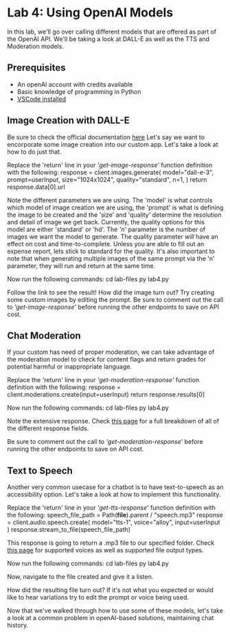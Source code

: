 # Lab 4: Using OpenAI Models
In this lab, we'll go over calling different models that are offered as part of the OpenAI API. We'll be taking a look at DALL-E as well as the TTS and Moderation models. 

## Prerequisites
* An openAI account with credits available
* Basic knowledge of programming in Python
* [VSCode installed](https://code.visualstudio.com/download)

## Image Creation with DALL-E
Be sure to check the official documentation [here](https://platform.openai.com/docs/guides/images/introduction)
Let's say we want to encorporate some image creation into our custom app. Let's take a look at how to do just that.

Replace the 'return' line in your _'get-image-response'_ function definition with the following:
  response = client.images.generate(
    model="dall-e-3",
    prompt=userInput,
    size="1024x1024",
    quality="standard",
    n=1,
  )
  return response.data[0].url

Note the different parameters we are using. The 'model' is what controls which model of image creation we are using, the 'prompt' is what is defining the image to be created and the 'size' and 'quality' determine the resolution and detail of image we get back. Currently, the quality options for this model are either 'standard' or 'hd'. The _'n'_ parameter is the number of images we want the model to generate. The quality parameter _will_ have an effect on cost and time-to-complete. Unless you are able to fill out an expense report, lets stick to standard for the quality. It's also important to note that when generating multiple images of the same prompt via the 'n' parameter, they will run and return at the same time.

Now run the following commands:
    cd lab-files
    py lab4.py

Follow the link to see the result! How did the image turn out? Try creating some custom images by editing the prompt. Be sure to comment out the call to _'get-image-response'_ before running the other endpoints to save on API cost.

## Chat Moderation
If your custom has need of proper moderation, we can take advantage of the moderation model to check for content flags and return grades for potential harmful or inappropriate language.

Replace the 'return' line in your _'get-moderation-response'_ function definition with the following:
  response = client.moderations.create(input=userInput)
  return response.results[0]

Now run the following commands:
    cd lab-files
    py lab4.py

Note the extensive response. Check [this page](https://platform.openai.com/docs/guides/moderation/overview) for a full breakdown of all of the different response fields. 

Be sure to comment out the call to _'get-moderation-response'_ before running the other endpoints to save on API cost.

## Text to Speech
Another very common usecase for a chatbot is to have text-to-speech as an accessibility option. Let's take a look at how to implement this functionality.

Replace the 'return' line in your _'get-tts-response'_ function definition with the following:
  speech_file_path = Path(__file__).parent / "speech.mp3"
  response = client.audio.speech.create(
    model="tts-1",
    voice="alloy",
    input=userInput
  )
  response.stream_to_file(speech_file_path)

This response is going to return a .mp3 file to our specified folder. Check [this page](https://platform.openai.com/docs/guides/text-to-speech) for supported voices as well as supported file output types.

Now run the following commands:
    cd lab-files
    py lab4.py

Now, navigate to the file created and give it a listen.

How did the resulting file turn out? If it's not what you expected or would like to hear variations try to edit the prompt or voice being used. 

Now that we've walked through how to use some of these models, let's take a look at a common problem in openAI-based solutions, maintaining chat history.